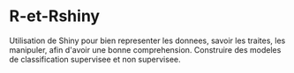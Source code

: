 # R-et-Rshiny
Utilisation de Shiny pour bien representer les donnees, savoir les traites, les manipuler, afin d'avoir une bonne comprehension. Construire des modeles de classification supervisee et non supervisee.

